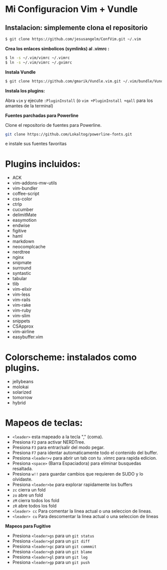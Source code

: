 # Mi Configuracion Vim + Vundle

## Instalacion: simplemente clona el repositorio

```bash
$ git clone https://github.com/jesusangelm/ConfVim.git ~/.vim
```

**Crea los enlaces simbolicos (symlinks) al .vimrc :**

```bash
$ ln -s ~/.vim/vimrc ~/.vimrc
$ ln -s ~/.vim/vimrc ~/.gvimrc
```

**Instala Vundle**

```bash
$ git clone https://github.com/gmarik/Vundle.vim.git ~/.vim/bundle/Vundle.vim
```

**Instala los plugins:**

Abra `vim` y ejecute `:PluginInstall`  (o `vim +PluginInstall +qall` para los amantes de la terminal)

**Fuentes parchadas para Powerline**

Clone el repositorio de fuentes para Powerline.
```bash
git clone https://github.com/Lokaltog/powerline-fonts.git
```
e instale sus fuentes favoritas

# Plugins incluidos:

 * ACK
 * vim-addons-mw-utils
 * vim-bundler
 * coffee-script
 * css-color
 * ctrlp
 * cucumber
 * delimitMate
 * easymotion
 * endwise
 * figitive
 * haml
 * markdown
 * neocomplcache
 * nerdtree
 * nginx
 * snipmate
 * surround
 * syntastic
 * tabular
 * tlib
 * vim-elixir
 * vim-less
 * vim-rails
 * vim-rake
 * vim-ruby
 * vim-slim
 * snippets
 * CSApprox
 * vim-airline
 * easybuffer.vim


# Colorscheme: instalados como plugins.

 * jellybeans
 * molokai
 * solarized
 * tomorrow
 * hybrid


# Mapeos de teclas:

 * `<leader>` esta mapeado a la tecla "," (coma).
 * Presiona `F2` para activar NERDTree.
 * Presiona `F3` para entrar/salir del modo pegar.
 * Presiona `F7` para identar automaticamente todo el contenido del buffer.
 * Presiona `<leader>v` para abrir un tab con tu .vimrc para rapida edicion.
 * Presiona `<space>` (Barra Espaciadora) para eliminar busquedas resaltada.
 * Presiona `w!!` para guardar cambios que requieren de SUDO y lo olvidaste.
 * Presiona `<leader>be` para explorar rapidamente los buffers
 * `zc` cierra un fold
 * `zo` abre un fold
 * `zM` cierra todos los fold
 * `zR` abre todos los fold
 * `<leader> cc` Para comentar la linea actual o una seleccion de lineas.
 * `<leader> cu` Para descomentar la linea actual o una seleccion de lineas

**Mapeos para Fugitive**

* Presiona `<leader>gs` para un `git status`
* Presiona `<leader>gd` para un `git diff`
* Presiona `<leader>gc` para un `git commmit`
* Presiona `<leader>gb` para un `git blame`
* Presiona `<leader>gl` para un `git log`
* Presiona `<leader>gp` para un `git push`
